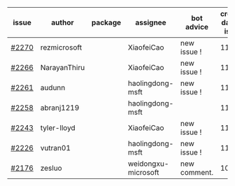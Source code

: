 | issue | author | package | assignee | bot advice | created date of issue | target release date | date from target |
| ------ | ------ | ------ | ------ | ------ | ------ | ------ | :-----: |
| [#2270](https://github.com/Azure/sdk-release-request/issues/2270) | rezmicrosoft |  | XiaofeiCao | new issue ! <br> | 11-30 |  |  |
| [#2266](https://github.com/Azure/sdk-release-request/issues/2266) | NarayanThiru |  | XiaofeiCao | new issue ! <br> | 11-30 |  |  |
| [#2261](https://github.com/Azure/sdk-release-request/issues/2261) | audunn |  | haolingdong-msft | new issue ! <br> | 11-26 |  |  |
| [#2258](https://github.com/Azure/sdk-release-request/issues/2258) | abranj1219 |  | haolingdong-msft |  | 11-24 |  |  |
| [#2243](https://github.com/Azure/sdk-release-request/issues/2243) | tyler-lloyd |  | XiaofeiCao | new issue ! <br> | 11-19 |  |  |
| [#2226](https://github.com/Azure/sdk-release-request/issues/2226) | vutran01 |  | haolingdong-msft | new issue ! <br> | 11-17 |  |  |
| [#2176](https://github.com/Azure/sdk-release-request/issues/2176) | zesluo |  | weidongxu-microsoft | new comment.  <br> | 10-26 |  |  |
